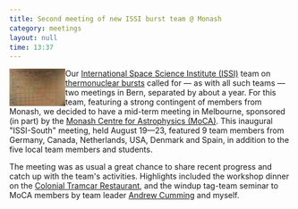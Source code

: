 ```yaml
---
title: Second meeting of new ISSI burst team @ Monash
category: meetings
layout: null
time: 13:37
---
```

<!-- converted from blosxom format post by dkg 22.1.2022 -->
  <!---- Begin .post ---->
<img src="images/issi-south.jpg" width="100" align="left"></a>
Our 
<a href="http://www.issibern.ch">International Space Science Institute (ISSI)</a>
team on 
<a href="http://www.issibern.ch/teams/thermo_burst">thermonuclear bursts</a>
called for &mdash; as with all such teams &mdash; two meetings in Bern, 
separated by about a year. For this team, featuring a strong contingent of
members from Monash, we decided to have a mid-term meeting in Melbourne,
sponsored (in part) by the
<a href="http://moca.monash.edu">Monash Centre for Astrophysics (MoCA)</a>.
This inaugural "ISSI-South" meeting, held August 19&mdash;23, featured 9 team
members from Germany, Canada, Netherlands, USA, Denmark and Spain, in addition
to the five local team members and students. 
</p>
<p>
The meeting was as usual a great chance to share recent progress and catch
up with the team's activities. Highlights included the workshop dinner on the
<a href="http://www.tramrestaurant.com.au">Colonial Tramcar Restaurant</a>,
and the windup tag-team seminar to MoCA members by team leader 
<a href="http://www.physics.mcgill.ca/~cumming/">Andrew Cumming</a>
and myself.
</p>
